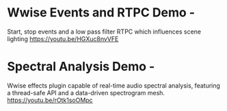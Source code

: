 # Wwise Events and RTPC Demo - 
Start, stop events and a low pass filter RTPC which influences scene lighting
https://youtu.be/HGXuc8nvVFE

# Spectral Analysis Demo -
Wwise effects plugin capable of real-time audio spectral analysis,
featuring a thread-safe API and a data-driven spectrogram mesh.
https://youtu.be/rOtk1soOMpc
